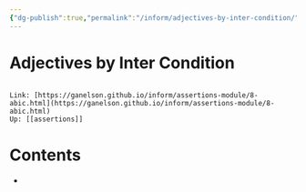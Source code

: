 ```yaml
---
{"dg-publish":true,"permalink":"/inform/adjectives-by-inter-condition/","dgHomeLink":true,"dgPassFrontmatter":false}
---
```


# Adjectives by Inter Condition
```ad-info

Link: [https://ganelson.github.io/inform/assertions-module/8-abic.html](https://ganelson.github.io/inform/assertions-module/8-abic.html)
Up: [[assertions]]
```

# Contents
- 